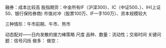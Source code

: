 融券：成本比较高
股指期货：中金所有IF（沪深300）、IC（中证500、）、IH(上证50、银行保险券商)
	市值对冲（股票100万、IF一手100万）、资本规模较大

三种情形：牛市前期、牛市、熊市

动态配对——日内发散的接力棒策略
尺度
品种、数量：流动性；交易时间
关键问题：信号闪烁
做多：
做空：

